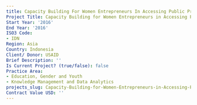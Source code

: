 ```yaml
---
title: Capacity Building For Women Entrepreneurs In Accessing Public Procurement
Project Title: Capacity Building for Women Entrepreneurs in Accessing Public Procurement
Start Year: '2016'
End Year: '2016'
ISO3 Code:
- IDN
Region: Asia
Country: Indonesia
Client/ Donor: USAID
Brief Description: ''
Is Current Project? (true/false): false
Practice Area:
- Education, Gender and Youth
- Knowledge Management and Data Analytics
projects_slug: Capacity-Building-for-Women-Entrepreneurs-in-Accessing-Public-Procurement
Contract Value USD: ''
---
```


